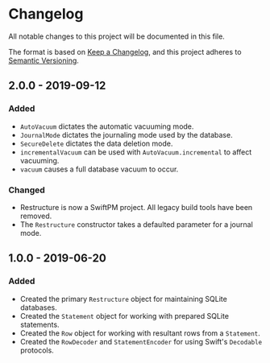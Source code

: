 #  Changelog

All notable changes to this project will be documented in this file.

The format is based on [Keep a Changelog](https://keepachangelog.com/en/1.0.0/),
and this project adheres to [Semantic Versioning](https://semver.org/spec/v2.0.0.html).

## 2.0.0 - 2019-09-12
### Added
-   `AutoVacuum` dictates the automatic vacuuming mode.
-   `JournalMode` dictates the journaling mode used by the database.
-   `SecureDelete` dictates the data deletion mode.
-   `incrementalVacuum` can be used with `AutoVacuum.incremental` to affect vacuuming.
-   `vacuum` causes a full database vacuum to occur.

### Changed
-   Restructure is now a SwiftPM project. All legacy build tools have been removed.
-   The `Restructure` constructor takes a defaulted parameter for a journal mode.

## 1.0.0 - 2019-06-20
### Added
-   Created the primary `Restructure` object for maintaining SQLite databases.
-   Created the `Statement` object for working with prepared SQLite statements.
-   Created the `Row` object for working with resultant rows from a `Statement`.
-   Created the `RowDecoder` and `StatementEncoder` for using Swift's `Decodable` protocols. 
